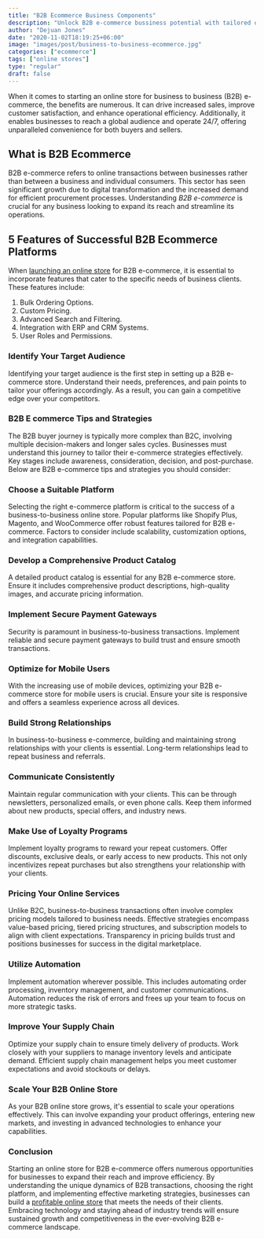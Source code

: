 ```yaml
---
title: "B2B Ecommerce Business Components"
description: "Unlock B2B e-commerce bussiness potential with tailored online store solutions, streamlining transactions and fostering collaboration."
author: "Dejuan Jones"
date: "2020-11-02T18:19:25+06:00"
image: "images/post/business-to-business-ecommerce.jpg"
categories: ["ecommerce"]
tags: ["online stores"]
type: "regular"
draft: false
---
```


When it comes to starting an online store for business to business (B2B) e-commerce, the benefits are numerous. It can drive increased sales, improve customer satisfaction, and enhance operational efficiency. Additionally, it enables businesses to reach a global audience and operate 24/7, offering unparalleled convenience for both buyers and sellers.
 
## What is B2B Ecommerce

B2B e-commerce refers to online transactions between businesses rather than between a business and individual consumers. This sector has seen significant growth due to digital transformation and the increased demand for efficient procurement processes. Understanding _B2B e-commerce_ is crucial for any business looking to expand its reach and streamline its operations.

## 5 Features of Successful B2B Ecommerce Platforms

When [launching an online store](/blog/launch-an-ecommerce-store) for B2B e-commerce, it is essential to incorporate features that cater to the specific needs of business clients. These features include:

1. Bulk Ordering Options.
2. Custom Pricing.
3. Advanced Search and Filtering.
4. Integration with ERP and CRM Systems.
5. User Roles and Permissions.

### Identify Your Target Audience

Identifying your target audience is the first step in setting up a B2B e-commerce store. Understand their needs, preferences, and pain points to tailor your offerings accordingly. As a result, you can gain a competitive edge over your competitors.

### B2B E commerce Tips and Strategies

The B2B buyer journey is typically more complex than B2C, involving multiple decision-makers and longer sales cycles. Businesses must understand this journey to tailor their e-commerce strategies effectively. Key stages include awareness, consideration, decision, and post-purchase. Below are B2B e-commerce tips and strategies you should consider:

### Choose a Suitable Platform

Selecting the right e-commerce platform is critical to the success of a business-to-business online store. Popular platforms like Shopify Plus, Magento, and WooCommerce offer robust features tailored for B2B e-commerce. Factors to consider include scalability, customization options, and integration capabilities.

### Develop a Comprehensive Product Catalog

A detailed product catalog is essential for any B2B e-commerce store. Ensure it includes comprehensive product descriptions, high-quality images, and accurate pricing information.

### Implement Secure Payment Gateways

Security is paramount in business-to-business transactions. Implement reliable and secure payment gateways to build trust and ensure smooth transactions.

### Optimize for Mobile Users

With the increasing use of mobile devices, optimizing your B2B e-commerce store for mobile users is crucial. Ensure your site is responsive and offers a seamless experience across all devices.

### Build Strong Relationships

In business-to-business e-commerce, building and maintaining strong relationships with your clients is essential. Long-term relationships lead to repeat business and referrals.

### Communicate Consistently

Maintain regular communication with your clients. This can be through newsletters, personalized emails, or even phone calls. Keep them informed about new products, special offers, and industry news.

### Make Use of Loyalty Programs

Implement loyalty programs to reward your repeat customers. Offer discounts, exclusive deals, or early access to new products. This not only incentivizes repeat purchases but also strengthens your relationship with your clients.

### Pricing Your Online Services

Unlike B2C, business-to-business transactions often involve complex pricing models tailored to business needs. Effective strategies encompass value-based pricing, tiered pricing structures, and subscription models to align with client expectations. Transparency in pricing builds trust and positions businesses for success in the digital marketplace.

### Utilize Automation

Implement automation wherever possible. This includes automating order processing, inventory management, and customer communications. Automation reduces the risk of errors and frees up your team to focus on more strategic tasks.

### Improve Your Supply Chain

Optimize your supply chain to ensure timely delivery of products. Work closely with your suppliers to manage inventory levels and anticipate demand. Efficient supply chain management helps you meet customer expectations and avoid stockouts or delays.

### Scale Your B2B Online Store

As your B2B online store grows, it's essential to scale your operations effectively. This can involve expanding your product offerings, entering new markets, and investing in advanced technologies to enhance your capabilities.

### Conclusion

Starting an online store for B2B e-commerce offers numerous opportunities for businesses to expand their reach and improve efficiency. By understanding the unique dynamics of B2B transactions, choosing the right platform, and implementing effective marketing strategies, businesses can build a [profitable online store](/blog/most-profitable-online-stores) that meets the needs of their clients. Embracing technology and staying ahead of industry trends will ensure sustained growth and competitiveness in the ever-evolving B2B e-commerce landscape.
